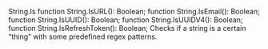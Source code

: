 String.Is
function String.IsURL(): Boolean;
function String.IsEmail(): Boolean;
function String.IsUUID(): Boolean;
function String.IsUUIDV4(): Boolean;
function String.IsRefreshToken(): Boolean;
Checks if a string is a certain “thing” with some predefined regex patterns.
